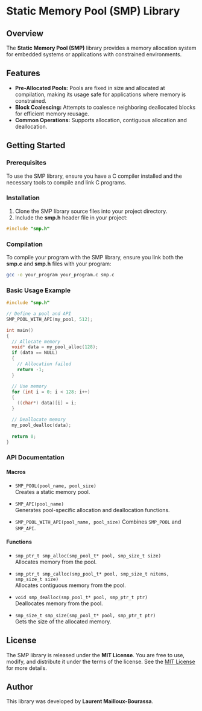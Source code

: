 # Static Memory Pool (SMP) Library

## Overview

The **Static Memory Pool (SMP)** library provides a memory allocation system for embedded systems or applications with constrained environments.

## Features
- **Pre-Allocated Pools:** Pools are fixed in size and allocated at compilation, making its usage safe for applications where memory is constrained.
- **Block Coalescing:** Attempts to coalesce neighboring deallocated blocks for efficient memory reusage.
- **Common Operations:** Supports allocation, contiguous allocation and deallocation.

## Getting Started

### Prerequisites
To use the SMP library, ensure you have a C compiler installed and the necessary tools to compile and link C programs.

### Installation

1. Clone the SMP library source files into your project directory.
2. Include the **smp.h** header file in your project:
```c
#include "smp.h"
```

### Compilation
To compile your program with the SMP library, ensure you link both the **smp.c** and **smp.h** files with your program:

```bash
gcc -o your_program your_program.c smp.c
```

### Basic Usage Example

```c
#include "smp.h"

// Define a pool and API
SMP_POOL_WITH_API(my_pool, 512);

int main()
{
  // Allocate memory
  void* data = my_pool_alloc(128);
  if (data == NULL)
  {
    // Allocation failed
    return -1;
  }

  // Use memory
  for (int i = 0; i < 128; i++)
  {
    ((char*) data)[i] = i;
  }

  // Deallocate memory
  my_pool_dealloc(data);
  
  return 0;
}
```

### API Documentation

#### Macros
- `SMP_POOL(pool_name, pool_size)`  
  Creates a static memory pool.

- `SMP_API(pool_name)`  
  Generates pool-specific allocation and deallocation functions.

- `SMP_POOL_WITH_API(pool_name, pool_size)`
  Combines `SMP_POOL` and `SMP_API`.

#### Functions
- `smp_ptr_t smp_alloc(smp_pool_t* pool, smp_size_t size)`  
  Allocates memory from the pool.

- `smp_ptr_t smp_calloc(smp_pool_t* pool, smp_size_t nitems, smp_size_t size)`  
  Allocates contiguous memory from the pool.

- `void smp_dealloc(smp_pool_t* pool, smp_ptr_t ptr)`  
  Deallocates memory from the pool.

- `smp_size_t smp_size(smp_pool_t* pool, smp_ptr_t ptr)`  
  Gets the size of the allocated memory.

## License

The SMP library is released under the **MIT License**. You are free to use, modify, and distribute it under the terms of the license. See the [MIT License](https://opensource.org/licenses/MIT) for more details.

## Author

This library was developed by **Laurent Mailloux-Bourassa**.
